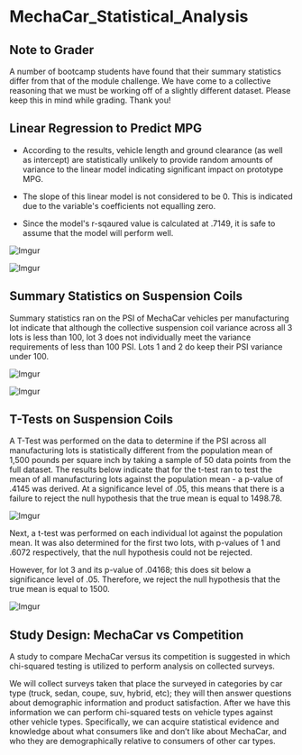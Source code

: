 # MechaCar_Statistical_Analysis

## Note to Grader
A number of bootcamp students have found that their summary statistics differ from that of the module challenge. We have come to a collective reasoning that we must be working off of a slightly different dataset. Please keep this in mind while grading. Thank you!

## Linear Regression to Predict MPG

 - According to the results, vehicle length and ground clearance (as well as intercept) are statistically unlikely to provide random amounts of variance to the linear model indicating significant impact on prototype MPG.
 
 - The slope of this linear model is not considered to be 0. This is indicated due to the variable's coefficients not equalling zero.
 
 - Since the model's r-sqaured value is calculated at .7149, it is safe to assume that the model will perform well.
 
 ![Imgur](https://imgur.com/KiAEmV3.png)
 
 ![Imgur](https://imgur.com/XMUnlgo.png)

## Summary Statistics on Suspension Coils

Summary statistics ran on the PSI of MechaCar vehicles per manufacturing lot indicate that although the collective suspension coil variance across all 3 lots is less than 100, lot 3 does not individually meet the variance requirements of less than 100 PSI. Lots 1 and 2 do keep their PSI variance under 100.

![Imgur](https://imgur.com/QXJoYJQ.png)

![Imgur](https://imgur.com/RGzHvZF.png)

## T-Tests on Suspension Coils

A T-Test was performed on the data to determine if the PSI across all manufacturing lots is statistically different from the population mean of 1,500 pounds per square inch by taking a sample of 50 data points from the full dataset. The results below indicate that for the t-test ran to test the mean of all manufacturing lots against the population mean - a p-value of .4145 was derived. At a significance level of .05, this means that there is a failure to reject the null hypothesis that the true mean is equal to 1498.78.

![Imgur](https://imgur.com/Y6Y6WDy.png)

Next, a t-test was performed on each individual lot against the population mean. It was also determined for the first two lots, with p-values of 1 and .6072 respectively, that the null hypothesis could not be rejected. 

However, for lot 3 and its p-value of .04168; this does sit below a significance level of .05. Therefore, we reject the null hypothesis that the true mean is equal to 1500. 

![Imgur](https://imgur.com/UhGMb4c.png)

## Study Design: MechaCar vs Competition

A study to compare MechaCar versus its competition is suggested in which chi-squared testing is utilized to perform analysis on collected surveys.

We will collect surveys taken that place the surveyed in categories by car type (truck, sedan, coupe, suv, hybrid, etc); they will then answer questions about demographic information and product satisfaction. After we have this information we can perform chi-squared tests on vehicle types against other vehicle types. Specifically, we can acquire statistical evidence and knowledge about what consumers like and don’t like about MechaCar, and who they are demographically relative to consumers of other car types.

